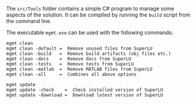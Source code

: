 The `src/Tools` folder contains a simple C# program to manage some aspects of the solution. It can be compiled by running the `build` script from the command line.

The executable `mgmt.exe` can be used with the following commands:

```
mgmt clean
mgmt clean -default =  Remove unused files from SuperLU
mgmt clean -build   =  Remove build artifacts (obj files etc.)
mgmt clean -docs    =  Remove docs from SuperLU
mgmt clean -tests   =  Remove tests from SuperLU
mgmt clean -matlab  =  Remove MATLAB files from SuperLU
mgmt clean -all     =  Combines all above options

mgmt update
mgmt update -check    =  Check installed version of SuperLU
mgmt update -download =  Download latest version of SuperLU
```